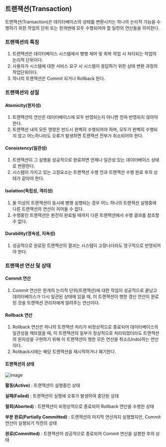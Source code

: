 ## **트랜잭션(Transaction)**
트랜잭션(Transaction)은 데이터베이스의 상태를 변환시키는 하나의 논리적 기능을 수행하기 위한 작업의 단위 또는 한꺼번에 모두 수행되어야 할 일련의 연산들을 의미한다.

### **트랜잭션의 특징**
1. 트랜잭션은 데이터베이스 시스템에서 병행 제어 및 회복 작업 시 처리되는 작업의 논리적 단위이다.
2. 사용자가 시스템에 대한 서비스 요구 시 시스템이 응답하기 위한 상태 변환 과정의 작업단위이다.
3. 하나의 트랜잭션은 Commit 되거나 Rollback 된다.

### **트랜잭션의 성질**

#### **Atomicity(원자성)**
1. 트랜잭션의 연산은 데이터베이스에 모두 반영되는지 아니면 전혀 반영되지 않아야 한다.
2. 트랜잭션 내의 모든 명령은 반드시 완벽히 수행되어야 하며, 모두가 완벽히 수행되지 않고 어느하나라도 오류가 발생하면 트랜잭션 전부가 취소되어야 한다.
   
#### **Consistency(일관성)**
1. 트랜잭션이 그 실행을 성공적으로 완료하면 언제나 일관성 있는 데이터베이스 상태로 변환한다.
2. 시스템이 가지고 있는 고정요소는 트랜잭션 수행 전과 트랜잭션 수행 완료 후의 상태가 같아야 한다.

#### **Isolation(독립성, 격리성)**
1. 둘 이상의 트랜잭션이 동시에 병행 실행되는 경우 어느 하나의 트랜잭션 실행중에 다른 트랜잭션의 연산이 끼어들 수 없다.
2. 수행중인 트랜잭션은 완전히 완료될 때까지 다른 트랜잭션에서 수행 결과를 참조할 수 없다.

#### **Durability(영속성, 지속성)**
1. 성공적으로 완료된 트랜잭션의 결과는 시스템이 고장나더라도 영구적으로 반영되어야 한다.

### **트랜잭션 연산 및 상태**

#### **Commit 연산**
1. Commit 연산은 한개의 논리적 단위(트랜잭션)에 대한 작업이 성공적으로 끝났고 데이터베이스가 다시 일관된 상태에 있을 때, 이 트랜잭션이 행한 갱신 연산이 완료된 것을 트랜잭션 관리자에게 알려주는 연산이다.

#### **Rollback 연산**
1. Rollback 연산은 하나의 트랜잭션 처리가 비정상적으로 종료되어 데이터베이스의 일관성을 깨뜨렸을 때, 이 트랜잭션의 일부가 정상적으로 처리되었더라도 트랜잭션의 원자성을 구현하기 위해 이 트랜잭션이 행한 모든 연산을 취소(Undo)하는 연산이다.
2. Rollback시에는 해당 트랜잭션을 재시작하거나 폐기한다.

#### **트랜잭션의 상태**
![image](https://img1.daumcdn.net/thumb/R1280x0/?scode=mtistory2&fname=https%3A%2F%2Ft1.daumcdn.net%2Fcfile%2Ftistory%2F999C55345B6D2ED308)

**활동(Active)** : 트랜잭션이 실행중인 상태

**실패(Failed)** : 트랜잭션이 실행에 오류가 발생하여 중단된 상태

**철회(Aborted)** : 트랜잭션이 비정상적으로 종료되어 Rollback 연산을 수행한 상태

**부분 완료(Partially Committed)** : 트랜잭션의 마지막 연산까지 실행했지만, Commit 연산이 실행되기 직전의 상태

**완료(Committed)** : 트랜잭션이 성공적으로 종료되어 Commit 연산을 실행한 후의 상태